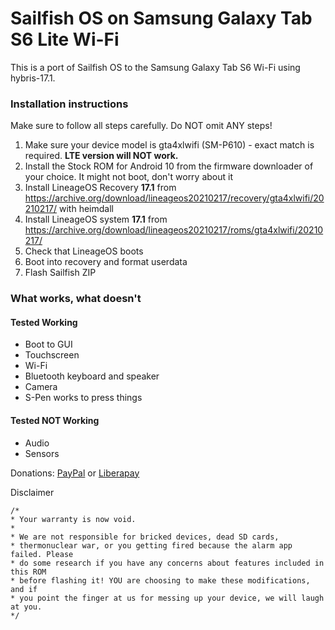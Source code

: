 # Sailfish OS on Samsung Galaxy Tab S6 Lite Wi-Fi

This is a port of Sailfish OS to the Samsung Galaxy Tab S6 Wi-Fi using hybris-17.1. 

### Installation instructions

Make sure to follow all steps carefully. Do NOT omit ANY steps!

1. Make sure your device model is gta4xlwifi (SM-P610) - exact match is required. **LTE version will NOT work.**
2. Install the Stock ROM for Android 10 from the firmware downloader of your choice. It might not boot, don't worry about it
3. Install LineageOS Recovery **17.1** from https://archive.org/download/lineageos20210217/recovery/gta4xlwifi/20210217/ with heimdall
4. Install LineageOS system **17.1** from https://archive.org/download/lineageos20210217/roms/gta4xlwifi/20210217/
5. Check that LineageOS boots
6. Boot into recovery and format userdata
7. Flash Sailfish ZIP


### What works, what doesn't

#### Tested Working
* Boot to GUI
* Touchscreen
* Wi-Fi
* Bluetooth keyboard and speaker
* Camera
* S-Pen works to press things

#### Tested NOT Working
* Audio
* Sensors

Donations: [PayPal](https://www.paypal.com/donate/?business=YXF5TAF4A3H96&no_recurring=0&item_name=Donation&currency_code=USD) or [Liberapay](https://liberapay.com/HengYe/donate)

Disclaimer
```
/*
* Your warranty is now void.
*
* We are not responsible for bricked devices, dead SD cards,
* thermonuclear war, or you getting fired because the alarm app failed. Please
* do some research if you have any concerns about features included in this ROM
* before flashing it! YOU are choosing to make these modifications, and if
* you point the finger at us for messing up your device, we will laugh at you.
*/
```
